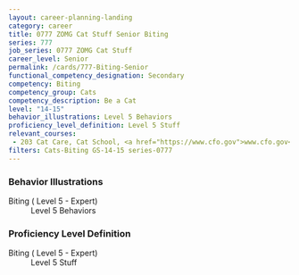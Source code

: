 ```yaml
---
layout: career-planning-landing
category: career
title: 0777 ZOMG Cat Stuff Senior Biting
series: 777
job_series: 0777 ZOMG Cat Stuff
career_level: Senior
permalink: /cards/777-Biting-Senior
functional_competency_designation: Secondary
competency: Biting
competency_group: Cats
competency_description: Be a Cat
level: "14-15"
behavior_illustrations: Level 5 Behaviors
proficiency_level_definition: Level 5 Stuff
relevant_courses: 
 - 203 Cat Care, Cat School, <a href="https://www.cfo.gov">www.cfo.gov</a>
filters: Cats-Biting GS-14-15 series-0777
---
```


<div class="desktop:grid-col-6 margin-y-205">
  <div class="border-top-05 bg-white padding-2 shadow-5 height-full members-hover border-1px border-gray-30 border-top-orange radius-lg">
    <h3>Behavior Illustrations</h3>
    <dl class="text-base"><dt>Biting ( Level 5 - Expert)</dt><dd>Level 5 Behaviors</dd></dl>
  </div>
</div>
<div class="desktop:grid-col-6 margin-y-205">
  <div class="border-top-05 bg-white padding-2 shadow-5 height-full members-hover border-1px border-gray-30 border-top-orange radius-lg">
    <h3>Proficiency Level Definition</h3>
    <dl class="text-base"><dt>Biting ( Level 5 - Expert)</dt><dd>Level 5 Stuff</dd></dl>
  </div>
</div>